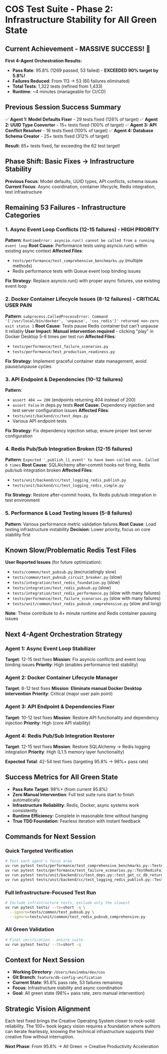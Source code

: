 # COS Test Suite - Phase 2: Infrastructure Stability for All Green State

## Current Achievement - MASSIVE SUCCESS! 🚀
**First 4-Agent Orchestration Results:**
- **Pass Rate**: 95.8% (1269 passed, 53 failed) - **EXCEEDED 90% target by 5.8%!**
- **Failures Reduced**: From 113 → 53 (60 failures eliminated)
- **Total Tests**: 1,322 tests (refined from 1,433)
- **Runtime**: ~4 minutes (manageable for CI/CD)

## Previous Session Success Summary
✅ **Agent 1: Model Defaults Fixer** - 29 tests fixed (126% of target)
✅ **Agent 2: UUID Type Converter** - 15+ tests fixed (100% of target)
✅ **Agent 3: API Conflict Resolver** - 16 tests fixed (100% of target)
✅ **Agent 4: Database Schema Creator** - 25+ tests fixed (312% of target)

**Result**: 85+ tests fixed, far exceeding the 62 test target!

## Phase Shift: Basic Fixes → Infrastructure Stability

**Previous Focus**: Model defaults, UUID types, API conflicts, schema issues
**Current Focus**: Async coordination, container lifecycle, Redis integration, test infrastructure

## Remaining 53 Failures - Infrastructure Categories

### 1. Async Event Loop Conflicts (12-15 failures) - HIGH PRIORITY
**Pattern**: `RuntimeError: asyncio.run() cannot be called from a running event loop`
**Root Cause**: Performance tests using asyncio.run() within existing async context
**Affected Files**:
- `tests/performance/test_comprehensive_benchmarks.py` (multiple methods)
- Redis performance tests with Queue event loop binding issues

**Fix Strategy**: Replace asyncio.run() with proper async fixtures, use existing event loop

### 2. Docker Container Lifecycle Issues (8-12 failures) - CRITICAL USER PAIN
**Pattern**: `subprocess.CalledProcessError: Command '['/usr/local/bin/docker', 'unpause', 'cos_redis']' returned non-zero exit status 1`
**Root Cause**: Tests pause Redis container but can't unpause it reliably
**User Impact**: **Manual intervention required** - clicking "play" in Docker Desktop 5-6 times per test run
**Affected Files**:
- `tests/performance/test_failure_scenarios.py`
- `tests/performance/test_production_readiness.py`

**Fix Strategy**: Implement graceful container state management, avoid pause/unpause cycles

### 3. API Endpoint & Dependencies (10-12 failures)
**Pattern**:
- `assert 404 == 200` (endpoints returning 404 instead of 200)
- `assert False` in deps.py tests
**Root Cause**: Dependency injection and test server configuration issues
**Affected Files**:
- `tests/unit/backend/cc/test_deps.py`
- Various API endpoint tests

**Fix Strategy**: Fix dependency injection setup, ensure proper test server configuration

### 4. Redis Pub/Sub Integration Broken (12-15 failures)
**Pattern**: `Expected '_publish_l1_event' to have been called once. Called 0 times`
**Root Cause**: SQLAlchemy after-commit hooks not firing, Redis pub/sub integration broken
**Affected Files**:
- `tests/unit/backend/cc/test_logging_redis_publish.py`
- `tests/unit/backend/cc/test_logging_redis_simple.py`

**Fix Strategy**: Restore after-commit hooks, fix Redis pub/sub integration in test environment

### 5. Performance & Load Testing Issues (5-8 failures)
**Pattern**: Various performance metric validation failures
**Root Cause**: Load testing infrastructure instability
**Decision**: Lower priority, focus on core stability first

## Known Slow/Problematic Redis Test Files
**User Reported Issues** (for future optimization):
- `tests/common/test_pubsub.py` (excruciatingly slow)
- `tests/common/test_pubsub_circuit_breaker.py` (slow)
- `tests/integration/test_redis_foundation.py` (slow)
- `tests/integration/test_redis_pubsub.py` (slow)
- `tests/integration/test_redis_performance.py` (slow with many failures)
- `tests/performance/test_failure_scenarios.py` (slow with many failures)
- `tests/unit/common/test_redis_pubsub_comprehensive.py` (slow and long)

**Note**: These contribute to 4+ minute runtime and Redis container pausing issues

## Next 4-Agent Orchestration Strategy

### Agent 1: Async Event Loop Stabilizer
**Target**: 12-15 test fixes
**Mission**: Fix asyncio conflicts and event loop binding issues
**Priority**: High (enables performance test stability)

### Agent 2: Docker Container Lifecycle Manager
**Target**: 8-12 test fixes
**Mission**: **Eliminate manual Docker Desktop intervention**
**Priority**: Critical (major user pain point)

### Agent 3: API Endpoint & Dependencies Fixer
**Target**: 10-12 test fixes
**Mission**: Restore API functionality and dependency injection
**Priority**: High (core API stability)

### Agent 4: Redis Pub/Sub Integration Restorer
**Target**: 12-15 test fixes
**Mission**: Restore SQLAlchemy → Redis logging integration
**Priority**: High (L1.5 memory layer functionality)

**Expected Total**: 42-54 test fixes (targeting 95.8% → 98%+ pass rate)

## Success Metrics for All Green State
- **Pass Rate Target**: 98%+ (from current 95.8%)
- **Zero Manual Intervention**: Full test suite runs start to finish automatically
- **Infrastructure Reliability**: Redis, Docker, async systems work consistently
- **Runtime Efficiency**: Complete in reasonable time without hanging
- **True TDD Foundation**: Fearless iteration with instant feedback

## Commands for Next Session

### Quick Targeted Verification
```bash
# Test each agent's focus area
uv run pytest tests/performance/test_comprehensive_benchmarks.py::TestAPIEndpointBenchmarks::test_cc_module_endpoints_latency -v
uv run pytest tests/performance/test_failure_scenarios.py::TestRedisFailureScenarios::test_redis_connection_failure_graceful_degradation -v
uv run pytest tests/unit/backend/cc/test_deps.py::test_get_cc_db_returns_session -v
uv run pytest tests/unit/backend/cc/test_logging_redis_publish.py::TestLogL1RedisPublishAfterCommit::test_publish_after_commit_event_log -v
```

### Full Infrastructure-Focused Test Run
```bash
# Include infrastructure tests, exclude only the slowest
uv run pytest tests/ --tb=short -q \
  --ignore=tests/common/test_pubsub.py \
  --ignore=tests/unit/common/test_redis_pubsub_comprehensive.py
```

### All Green Validation
```bash
# Final verification - entire suite
uv run pytest tests/ --tb=short -q
```

## Context for Next Session
- **Working Directory**: `/Users/kevinmba/dev/cos`
- **Git Branch**: `feature/db-config-unification`
- **Current State**: 95.8% pass rate, 53 failures remaining
- **Focus**: Infrastructure stability and async coordination
- **Goal**: All green state (98%+ pass rate, zero manual intervention)

## Strategic Vision Alignment
Each test fixed brings the Creative Operating System closer to rock-solid reliability. The 100+ book legacy vision requires a foundation where authors can iterate fearlessly, knowing the technical infrastructure supports their creative flow without interruption.

**Next Phase**: From 95.8% → All Green → Creative Productivity Acceleration
